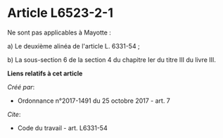 # Article L6523-2-1

Ne sont pas applicables à Mayotte : 

a) Le deuxième alinéa de l'article L. 6331-54 ; 

b) La sous-section 6 de la section 4 du chapitre Ier du titre III du livre III.

**Liens relatifs à cet article**

_Créé par_:

  - Ordonnance n°2017-1491 du 25 octobre 2017 - art. 7

_Cite_:

  - Code du travail - art. L6331-54
